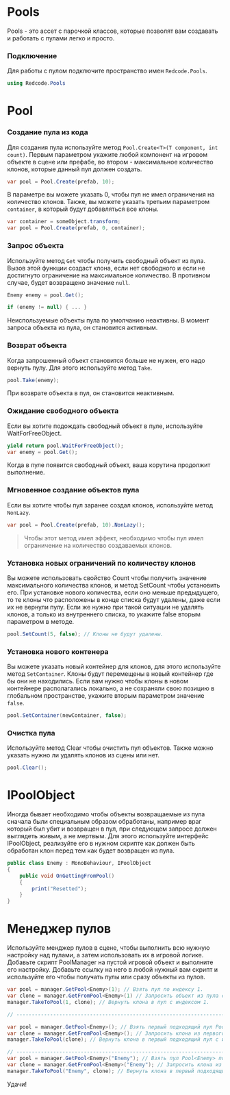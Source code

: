 # Pools
Pools - это ассет с парочкой классов, которые позволят вам создавать и работать с пулами легко и просто.

### Подключение
Для работы с пулом подключите пространство имен `Redcode.Pools`.
```C#
using Redcode.Pools
```

# Pool
### Создание пула из кода
Для создания пула используйте метод `Pool.Create<T>(T component, int count)`. Первым параметром укажите любой компонент на игровом объекте в сцене или префабе, 
во втором - максимальное количество клонов, которые данный пул должен создать.
```C#
var pool = Pool.Create(prefab, 10);
```

В параметре вы можете указать 0, чтобы пул не имел ограничения на количество клонов. Также, вы можете указать третьим параметром `container`,
в который будут добавляться все клоны.
```C#
var container = someObject.transform;
var pool = Pool.Create(prefab, 0, container);
```

### Запрос объекта
Используйте метод `Get` чтобы получить свободный объект из пула. Вызов этой функции создаст клона, если нет свободного и если не достигнуто ограничение на максимальное количество.
В противном случае, будет возвращено значение `null`.
```C#
Enemy enemy = pool.Get();

if (enemy != null) { ... }
```

Неиспользуемые объекты пула по умолчанию неактивны. В момент запроса объекта из пула, он становится активным.

### Возврат объекта
Когда запрошенный объект становится больше не нужен, его надо вернуть пулу. Для этого используйте метод `Take`.
```C#
pool.Take(enemy);
```

При возврате объекта в пул, он становится неактивным.

### Ожидание свободного объекта
Если вы хотите подождать свободный объект в пуле, используйте WaitForFreeObject.
```C#
yield return pool.WaitForFreeObject();
var enemy = pool.Get();
```

Когда в пуле появится свободный объект, ваша корутина продолжит выполнение.

### Мгновенное создание объектов пула
Если вы хотите чтобы пул заранее создал клонов, используйте метод `NonLazy`.
```C#
var pool = Pool.Create(prefab, 10).NonLazy();
```

> Чтобы этот метод имел эффект, необходимо чтобы пул имел ограничение на количество создаваемых клонов.

### Установка новых ограничений по количеству клонов
Вы можете использовать свойство Count чтобы получить значение максимального количества клонов, и метод SetCount чтобы установить его. При установке нового количества,
если оно меньше предыдущего, то те клоны что расположены в конце списка будут удалены, даже если их не вернули пулу. 
Если же нужно при такой ситуации не удалять клонов, а только из внутреннего списка, то укажите false вторым параметром в методе.  
```C#
pool.SetCount(5, false); // Клоны не будут удалены.
```

### Установка нового контенера
Вы можете указать новый контейнер для клонов, для этого используйте метод `SetContainer`. Клоны будут перемещены в новый контейнер где бы они не находились. 
Если вам нужно чтобы клоны в новом контейнере располагались локально, а не сохраняли свою позицию в глобальном пространстве, укажите вторым параметром значение `false`.
```C#
pool.SetContainer(newContainer, false);
```

### Очистка пула
Используйте метод Clear чтобы очистить пул объектов. Также можно указать нужно ли удалять клонов из сцены или нет.
```C#
pool.Clear();
```

# IPoolObject
Иногда бывает необходимо чтобы объекты возвращаемые из пула сначала были специальным образом обработаны, например враг который был убит и возвращен в пул, 
при следующем запросе должен выглядеть живым, а не мертвым. Для этого используйте интерфейс IPoolObject, реализуйте его в нужном скрипте как должен быть обработан
клон перед тем как будет возвращен из пула.
```C#
public class Enemy : MonoBehaviour, IPoolObject
{
    public void OnGettingFromPool()
    {
        print("Resetted");
    }
}
```

# Менеджер пулов
Используйте менджер пулов в сцене, чтобы выполнить всю нужную настройку над пулами, а затем использовать их в игровой логике. Добавьте скрипт PoolManager на пустой 
игровой объект и выполните его настройку. Добавьте ссылку на него в любой нужный вам скрипт и используйте его чтобы получать пулы или сразу объекты из пулов.
```C#
var pool = manager.GetPool<Enemy>(1); // Взять пул по индексу 1.
var clone = manager.GetFromPool<Enemy>(1) // Запросить объект из пула с индексом 1.
manager.TakeToPool(1, clone); // Вернуть клона в пул с индексом 1.

// ----------------------------------------------------------------------------------

var pool = manager.GetPool<Enemy>(); // Взять первый подходящий пул Pool<Enemy> из списка.
var clone = manager.GetFromPool<Enemy>(); // Запросить клона из первого подходящего пула Pool<Enemy>().
manager.TakeToPool(clone); // Вернуть клона в первый подходящий пул с индексом 1.

// ----------------------------------------------------------------------------------
var pool = manager.GetPool<Enemy>("Enemy"); // Взять пул Pool<Enemy> по имени.
var clone = manager.GetFromPool<Enemy>("Enemy"); // Запросить клона из пула Pool<Enemy>() по имени.
manager.TakeToPool("Enemy", clone); // Вернуть клона в первый подходящий пул с именем.
```

Удачи!
